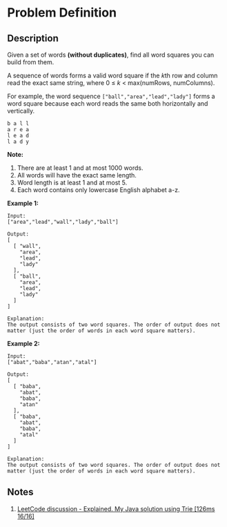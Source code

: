 # Problem Definition

## Description

Given a set of words **(without duplicates)**, find all word squares you can build from them.

A sequence of words forms a valid word square if the *k*th row and column read the exact same string, where 0 ≤ *k* < max(numRows, numColumns).

For example, the word sequence `["ball","area","lead","lady"]` forms a word square because each word reads the same both horizontally and vertically.

```text
b a l l
a r e a
l e a d
l a d y
```

**Note:**

1. There are at least 1 and at most 1000 words.
2. All words will have the exact same length.
3. Word length is at least 1 and at most 5.
4. Each word contains only lowercase English alphabet a-z.

**Example 1:**

```text
Input:
["area","lead","wall","lady","ball"]

Output:
[
  [ "wall",
    "area",
    "lead",
    "lady"
  ],
  [ "ball",
    "area",
    "lead",
    "lady"
  ]
]

Explanation:
The output consists of two word squares. The order of output does not matter (just the order of words in each word square matters).
```

**Example 2:**

```text
Input:
["abat","baba","atan","atal"]

Output:
[
  [ "baba",
    "abat",
    "baba",
    "atan"
  ],
  [ "baba",
    "abat",
    "baba",
    "atal"
  ]
]

Explanation:
The output consists of two word squares. The order of output does not matter (just the order of words in each word square matters).
```

## Notes

1. [LeetCode discussion - Explained. My Java solution using Trie [126ms 16/16]](https://leetcode.com/explore/interview/card/google/62/recursion-4/370/discuss/91333/Explained.-My-Java-solution-using-Trie-126ms-1616)
